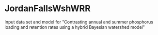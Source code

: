 # JordanFallsWshWRR
Input data set and model for "Contrasting annual and summer  phosphorus loading and retention rates using a hybrid Bayesian watershed model"
